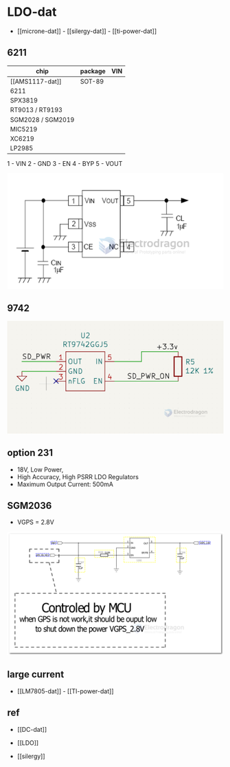 
# LDO-dat 

- [[microne-dat]] - [[silergy-dat]] - [[ti-power-dat]]


## 6211 

| chip              | package | VIN |
| ----------------- | ------- | --- |
| [[AMS1117-dat]]           | SOT-89  |     |
| 6211              |         |     |
| SPX3819           |         |     |
| RT9013 / RT9193   |         |     |
| SGM2028 / SGM2019 |         |     |
| MIC5219           |         |     |
| XC6219            |         |     |
| LP2985            |         |     |

1 - VIN
2 - GND
3 - EN
4 - BYP
5 - VOUT


![](2024-01-18-17-59-04.png)


## 9742 

![](2024-01-18-18-11-53.png)



## option 231 

- 18V, Low Power, 
- High Accuracy, High PSRR LDO Regulators
- Maximum Output Current: 500mA


## SGM2036 

- VGPS = 2.8V 

![](2024-07-10-13-00-29.png)


## large current 

- [[LM7805-dat]] - [[TI-power-dat]]


## ref 

- [[DC-dat]]

- [[LDO]]

- [[silergy]]